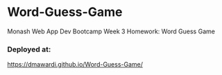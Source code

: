 # Word-Guess-Game
Monash Web App Dev Bootcamp Week 3 Homework: Word Guess Game

### Deployed at:
https://dmawardi.github.io/Word-Guess-Game/
